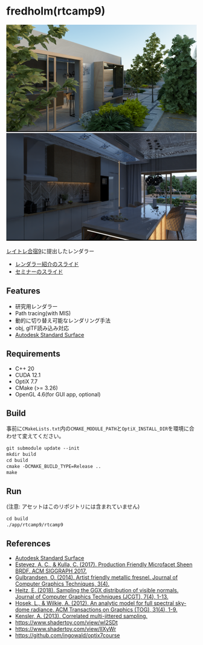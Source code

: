 # fredholm(rtcamp9)

![](img/014.png)
![](img/239.png)

[レイトレ合宿9](https://sites.google.com/view/rtcamp9/home)に提出したレンダラー

* [レンダラー紹介のスライド](https://github.com/yumcyaWiz/fredholm/blob/feature/rtcamp9/docs/fredholm(rtcamp9).pdf)
* [セミナーのスライド](https://github.com/yumcyaWiz/fredholm/blob/feature/rtcamp9/docs/seminar.pdf)

## Features

* 研究用レンダラー
* Path tracing(with MIS)
* 動的に切り替え可能なレンダリング手法
* obj, glTF読み込み対応
* [Autodesk Standard Surface](https://autodesk.github.io/standard-surface/)

## Requirements

* C++ 20
* CUDA 12.1
* OptiX 7.7
* CMake (>= 3.26)
* OpenGL 4.6(for GUI app, optional)

## Build

事前に`CMakeLists.txt`内の`CMAKE_MODULE_PATH`と`OptiX_INSTALL_DIR`を環境に合わせて変えてください。

```
git submodule update --init
mkdir build
cd build
cmake -DCMAKE_BUILD_TYPE=Release ..
make
```

## Run

(注意: アセットはこのリポジトリには含まれていません)

```
cd build
./app/rtcamp9/rtcamp9
```

## References

* [Autodesk Standard Surface](https://autodesk.github.io/standard-surface/)
* [Estevez, A. C., & Kulla, C. (2017). Production Friendly Microfacet Sheen BRDF. ACM SIGGRAPH 2017.](http://www.aconty.com/pdf/s2017_pbs_imageworks_sheen.pdf)
* [Gulbrandsen, O. (2014). Artist friendly metallic fresnel. Journal of Computer Graphics Techniques, 3(4).](https://jcgt.org/published/0003/04/03/)
* [Heitz, E. (2018). Sampling the GGX distribution of visible normals. Journal of Computer Graphics Techniques (JCGT), 7(4), 1-13.](https://jcgt.org/published/0007/04/01/)
* [Hosek, L., & Wilkie, A. (2012). An analytic model for full spectral sky-dome radiance. ACM Transactions on Graphics (TOG), 31(4), 1-9.](https://cgg.mff.cuni.cz/projects/SkylightModelling/)
* [Kensler, A. (2013). Correlated multi-jittered sampling.](https://graphics.pixar.com/library/MultiJitteredSampling/#:~:text=Abstract%3A,to%20which%20they%20are%20prone.)
* https://www.shadertoy.com/view/wl2SDt
* https://www.shadertoy.com/view/llXyWr
* https://github.com/ingowald/optix7course